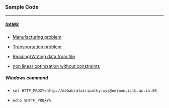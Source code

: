 ### Sample Code
****
##### [GAMS](http://www.gams.com/)

+ [Manufacturing problem](https://github.com/dtripathy10/Mathematical-Optimization/blob/master/code/sample/manufactruring.gms)

+ [Transportation problem](https://github.com/dtripathy10/Mathematical-Optimization/blob/master/code/sample/transportation.gms)

+ [Reading/Writing data from file](https://github.com/dtripathy10/Mathematical-Optimization/blob/master/code/sample/file_io.gms)

+ [non linear optimzation without constraints](https://github.com/dtripathy10/Mathematical-Optimization/blob/master/code/sample/non_linear.gms)



##### Windows command

+ `set HTTP_PROXY=http://debabratatripathy:xyz@netmon.iitb.ac.in:80`

+ `echo %HTTP_PROXY%`

